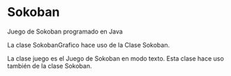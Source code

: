 # Sokoban
Juego de Sokoban programado en Java

La clase SokobanGrafico hace uso de la Clase Sokoban.

La clase juego es el Juego de Sokoban en modo texto. Esta clase hace uso también de la clase Sokoban.
